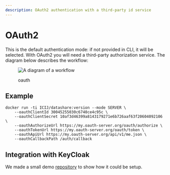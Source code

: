 ```yaml
---
description: OAuth2 authentication with a third-party id service
---
```


# OAuth2

This is the default authentication mode: if not provided in CLI, it will be selected. With OAuth2 you will need a third-party authorization service. The diagram below describes the workflow:

<figure><img src="https://i.imgur.com/uHVXObS.png" alt="A diagram of a workflow"><figcaption><p>oauth</p></figcaption></figure>

## Example

```
docker run -ti ICIJ/datashare:version --mode SERVER \
    --oauthClientId 30045255030c6740ce4c95c \
    --oauthClientSecret 10af3d46399a8143179271e6b726aaf63f20604092106 \
    --oauthAuthorizeUrl https://my.oauth-server.org/oauth/authorize \
    --oauthTokenUrl https://my.oauth-server.org/oauth/token \
    --oauthApiUrl https://my.oauth-server.org/api/v1/me.json \
    --oauthCallbackPath /auth/callback
```

## Integration with KeyCloak

We made a small demo [repository](https://github.com/ICIJ/datashare-keycloak-integration) to show how it could be setup.

